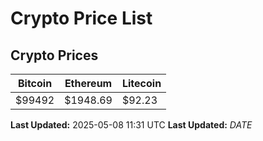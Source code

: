 # Crypto Price List

## Crypto Prices
| Bitcoin | Ethereum | Litecoin |
| ------- | -------- | -------- |
| $99492 | $1948.69 | $92.23 |
**Last Updated:** 2025-05-08 11:31 UTC
**Last Updated:** $DATE$
